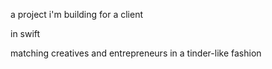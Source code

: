 a project i'm building for a client

in swift

matching creatives and entrepreneurs in a tinder-like fashion
